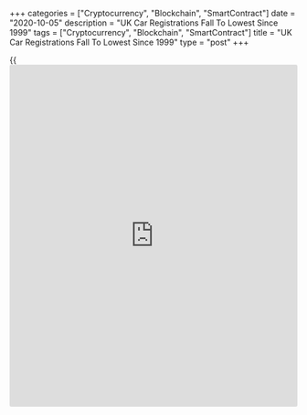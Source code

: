 +++
categories = ["Cryptocurrency", "Blockchain", "SmartContract"]
date = "2020-10-05"
description = "UK Car Registrations Fall To Lowest Since 1999"
tags = ["Cryptocurrency", "Blockchain", "SmartContract"]
title = "UK Car Registrations Fall To Lowest Since 1999"
type = "post"
+++

{{<iframe id="large-banner" src="https://www.bounty.group/#slide=11.0" width="100%" height="600" scrolling="no" style="border: 0px solid rgb(216, 221, 230); border-radius: 3px;">}}

UK car registrations declined to the lowest level for September since
1999, data published by the Society of Motor Manufacturers and Traders
showed Monday.  
  
The new car market declined 4.4 percent on year in September.

The sector reported 328,041 new registrations, which was the weakest
September since the introduction of the dual number plate system in
1999. Sales were around 15.8 percent lower than the 10-year average of
about 390,000 units for the month.

During January to September period, new car registrations decreased 33.2
percent from the previous year.

The relaxation of covid-19 lockdown restrictions from June saw consumers
return to showrooms and factories restart production lines, the lobby
noted. However, Brexit uncertainty and the threat of tariffs still
concerns the industry.

With little realistic prospect of recovering the 615,000 registrations
lost so far in 2020, the sector now expects an overall -30.6 percent
market decline by the end of the year, equivalent to some GBP 21.2
billion in lost sales.

Mike Hawes, SMMT chief executive,?said, "During a torrid year, the
automotive industry has demonstrated incredible resilience, but this is
not a recovery."

Unless the pandemic is controlled and [economy][1]-wide consumer and
[business][2] confidence rebuilt, the short-term future looks very
challenging indeed, Hawes added.

For comments and feedback [contact](https://www.playgroundfx.com/contact/): editorial@rtt[news](https://www.letsplayfx.com/blog/forex-news-website/).com

[Economic News][1]

 **What parts of the world are seeing the best (and worst) economic
performances lately? Click[here][3] to check out our [Econ Scorecard][3]
and find out! See up-to-the-moment [ranking](https://www.playgroundfx.com/blog/crypto-exchange-ranking/)s for the best and worst
performers in [GDP][4], [unemployment rate][5], [inflation][6] and much
more.**

   1. www.rtt[news](https://www.letsplayfx.com/blog/forex-news-website/).com/Content/EconomicNews.aspx
   2. www.rtt[news](https://www.letsplayfx.com/blog/forex-news-website/).com/Content/Business.aspx
   3. www.rtt[news](https://www.letsplayfx.com/blog/forex-news-website/).com/economic-scorecard/world-rank/retail-sales/highest-performance.aspx
   4. www.rtt[news](https://www.letsplayfx.com/blog/forex-news-website/).com/economic-scorecard/world-rank/GDP/highest-performance.aspx
   5. www.rtt[news](https://www.letsplayfx.com/blog/forex-news-website/).com/economic-scorecard/world-rank/unemployment-rate/lowest-performance.aspx
   6. www.rtt[news](https://www.letsplayfx.com/blog/forex-news-website/).com/economic-scorecard/world-rank/CPI/highest-performance.aspx